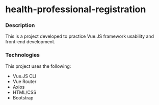 # health-professional-registration
### Description
This is a project developed to practice Vue.JS framework usability and front-end development.
### Technologies
This project uses the following:
* Vue.JS CLI
* Vue Router
* Axios
* HTML/CSS
* Bootstrap

